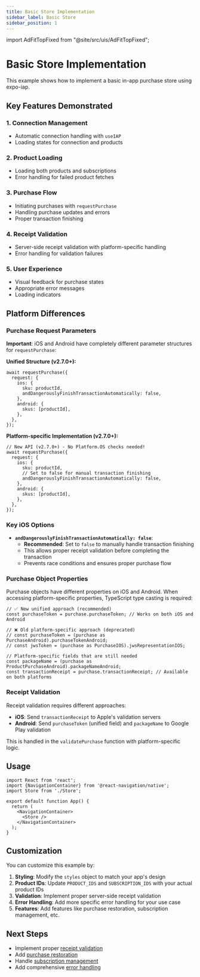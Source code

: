 ```yaml
---
title: Basic Store Implementation
sidebar_label: Basic Store
sidebar_position: 1
---
```


import AdFitTopFixed from "@site/src/uis/AdFitTopFixed";

# Basic Store Implementation

<AdFitTopFixed />

This example shows how to implement a basic in-app purchase store using expo-iap.

## Key Features Demonstrated

### 1. Connection Management

- Automatic connection handling with `useIAP`
- Loading states for connection and products

### 2. Product Loading

- Loading both products and subscriptions
- Error handling for failed product fetches

### 3. Purchase Flow

- Initiating purchases with `requestPurchase`
- Handling purchase updates and errors
- Proper transaction finishing

### 4. Receipt Validation

- Server-side receipt validation with platform-specific handling
- Error handling for validation failures

### 5. User Experience

- Visual feedback for purchase states
- Appropriate error messages
- Loading indicators

## Platform Differences

### Purchase Request Parameters

**Important**: iOS and Android have completely different parameter structures for `requestPurchase`:

**Unified Structure (v2.7.0+):**

```tsx
await requestPurchase({
  request: {
    ios: {
      sku: productId,
      andDangerouslyFinishTransactionAutomatically: false,
    },
    android: {
      skus: [productId],
    },
  },
});
```

**Platform-specific Implementation (v2.7.0+):**

```tsx
// New API (v2.7.0+) - No Platform.OS checks needed!
await requestPurchase({
  request: {
    ios: {
      sku: productId,
      // Set to false for manual transaction finishing
      andDangerouslyFinishTransactionAutomatically: false,
    },
    android: {
      skus: [productId],
    },
  },
});
```

### Key iOS Options

- **`andDangerouslyFinishTransactionAutomatically: false`**:
  - **Recommended**: Set to `false` to manually handle transaction finishing
  - This allows proper receipt validation before completing the transaction
  - Prevents race conditions and ensures proper purchase flow

### Purchase Object Properties

Purchase objects have different properties on iOS and Android. When accessing platform-specific properties, TypeScript type casting is required:

```tsx
// ✅ New unified approach (recommended)
const purchaseToken = purchase.purchaseToken; // Works on both iOS and Android

// ❌ Old platform-specific approach (deprecated)
// const purchaseToken = (purchase as PurchaseAndroid).purchaseTokenAndroid;
// const jwsToken = (purchase as PurchaseIOS).jwsRepresentationIOS;

// Platform-specific fields that are still needed
const packageName = (purchase as ProductPurchaseAndroid).packageNameAndroid;
const transactionReceipt = purchase.transactionReceipt; // Available on both platforms
```

### Receipt Validation

Receipt validation requires different approaches:

- **iOS**: Send `transactionReceipt` to Apple's validation servers
- **Android**: Send `purchaseToken` (unified field) and `packageName` to Google Play validation

This is handled in the `validatePurchase` function with platform-specific logic.

## Usage

```tsx
import React from 'react';
import {NavigationContainer} from '@react-navigation/native';
import Store from './Store';

export default function App() {
  return (
    <NavigationContainer>
      <Store />
    </NavigationContainer>
  );
}
```

## Customization

You can customize this example by:

1. **Styling**: Modify the `styles` object to match your app's design
2. **Product IDs**: Update `PRODUCT_IDS` and `SUBSCRIPTION_IDS` with your actual product IDs
3. **Validation**: Implement proper server-side receipt validation
4. **Error Handling**: Add more specific error handling for your use case
5. **Features**: Add features like purchase restoration, subscription management, etc.

## Next Steps

- Implement proper [receipt validation](../guides/purchases#receipt-validation)
- Add [purchase restoration](../guides/purchases#purchase-restoration)
- Handle [subscription management](../api/methods/core-methods#deeplinktosubscriptions)
- Add comprehensive [error handling](../guides/troubleshooting)
